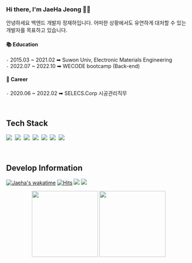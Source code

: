 ### Hi there, I'm JaeHa Jeong 🙂🙂
안녕하세요 백엔드 개발자 정재하입니다. 어떠한 상황에서도 유연하게 대처할 수 있는 개발자를 목표하고 있습니다.  </br>

#### 📚 Education
`-` 2015.03 ~ 2021.02 ➡ Suwon Univ, Electronic Materials Engineering  
`-` 2022.07 ~ 2022.10 ➡ WECODE bootcamp (Back-end)

#### 🏢 Career
`-` 2020.06 ~ 2022.02 ➡ SELECS.Corp 시공관리직무  

</br>
<h2 align="LEFT">  Tech Stack  </h2>

<p align="LEFT">
  <img src="https://img.shields.io/badge/Javascript-F7DF1E?style=flat-square&logo=javascript&logoColor=white"/></a>&nbsp 
  <img src="https://img.shields.io/badge/Node.js-339933?style=flat-square&logo=Node.js&logoColor=white"/></a>&nbsp 
  <img src="https://img.shields.io/badge/express-000000?style=flat-square&logo=express&logoColor=white"/></a>&nbsp 
  <img src="https://img.shields.io/badge/Git-F05032?style=flat-square&logo=Git&logoColor=white"/></a>&nbsp 
  <img src="https://img.shields.io/badge/GitHub-181717?style=flat-square&logo=GitHub&logoColor=white"/></a>&nbsp 
  <img src="https://img.shields.io/badge/Mysql-E6B91E?style=flat-square&logo=MySql&logoColor=white"/></a>&nbsp 
  <img src="https://img.shields.io/badge/aws-333664?style=flat-square&logo=amazon-aws&logoColor=white"/></a>&nbsp 
</p>
</div>
</br>
<h2 align="LEFT">  Develop Information  </h2>

[![Jaeha's wakatime](https://wakatime.com/badge/user/224a14b7-22fd-4319-9ed8-e5fdc0528287.svg)](https://wakatime.com/@224a14b7-22fd-4319-9ed8-e5fdc0528287)
[![Hits](https://hits.seeyoufarm.com/api/count/incr/badge.svg?url=https%3A%2F%2Fgithub.com%2Fjaehaaaa%2Fhit-counter&count_bg=%236322A4&title_bg=%23555555&icon=&icon_color=%23E7E7E7&title=hits&edge_flat=false)](https://hits.seeyoufarm.com)
<a href="https://jeongjaeha.github.io/blog/"><img src="https://img.shields.io/badge/%20Blog%20-2F4F4F?style=flat-square&logo=GitHub&logoColor=white&link=https://https://jeongjaeha.github.io/blog/"/></a>
  <a href="mailto:jaeha2324@gmail.com"><img src="https://img.shields.io/badge/Gmail-d14836?style=flat-square&logo=Gmail&logoColor=white&link=jaeha2324@gmail.com"/></a>
  

<div align="center">
<a>
<img height="180em" src="https://github-readme-stats.vercel.app/api?username=JeongJaeHa&show_icons=true&theme=ayu-mirage" />
<img height="180em" src="https://github-readme-stats.vercel.app/api/top-langs/?username=6810779s&layout=compact&theme=tokyonight" />
</a>
</div>
</br>
</br>

<!--START_SECTION:waka-->
<!--END_SECTION:waka-->


<!--
**JeongJaeHa/JeongJaeHa** is a ✨ _special_ ✨ repository because its `README.md` (this file) appears on your GitHub profile.

Here are some ideas to get you started:

- 🔭 I’m currently working on ...
- 🌱 I’m currently learning ...
- 👯 I’m looking to collaborate on ...
- 🤔 I’m looking for help with ...
- 💬 Ask me about ...
- 📫 How to reach me: ...
- 😄 Pronouns: ...
- ⚡ Fun fact: ...
-->
